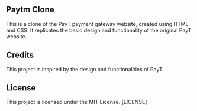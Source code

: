 ## Paytm Clone
This is a clone of the PayT payment gateway website, created using HTML and CSS. It replicates the basic design and functionality of the original PayT website.

## Credits
This project is inspired by the design and functionalities of PayT.

## License
This project is licensed under the MIT License. [LICENSE]
